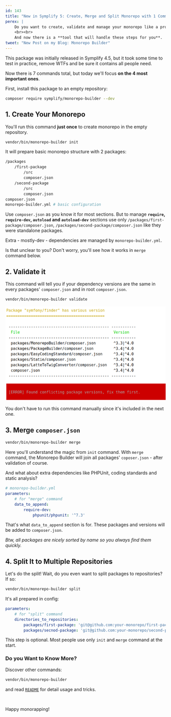 ```yaml
---
id: 143
title: "New in Symplify 5: Create, Merge and Split Monorepo with 1 Command"
perex: |
    Do you want to create, validate and manage your monorepo like a pro? There is no science behind it, just a few routine steps that you need to repeat.
    <br><br>
    And now there is a **tool that will handle these steps for you**.
tweet: "New Post on my Blog: Monorepo Builder"
---
```


This package was initially released in Symplify 4.5, but it took some time to test in practice, remove WTFs and be sure it contains all people need.

Now there is 7 commands total, but today we'll focus **on the 4 most important ones**.

First, install this package to an empty repository:

```bash
composer require symplify/monorepo-builder --dev
```

## 1. Create Your Monorepo

You'll run this command **just once** to create monorepo in the empty repository.

```bash
vendor/bin/monorepo-builder init
```

It will prepare basic monorepo structure with 2 packages:

```bash
/packages
    /first-package
        /src
        composer.json
    /second-package
        /src
        composer.json
composer.json
monorepo-builder.yml # basic configuration
```

Use `composer.json` as you know it for most sections. But to manage **`require`, `require-dev`, `autoload` and `autoload-dev`** sections use only `/packages/first-package/composer.json`, `/packages/second-package/composer.json` like they were standalone packages.

Extra - mostly-dev - dependencies are managed by `monorepo-builder.yml`.

Is that unclear to you? Don't worry, you'll see how it works in `merge` command below.

## 2. Validate it

This command will tell you if your dependency versions are the same in every packages' `composer.json` and in root `composer.json`.

```bash
vendor/bin/monorepo-builder validate
```

<img src="/assets/images/posts/2018/symplify-5-monorepo-builder/validate.png" class="img-thumbnail">

You don't have to run this command manually since it's included in the next one.

## 3. Merge `composer.json`

```bash
vendor/bin/monorepo-builder merge
```

Here you'll understand the magic from `init` command. With `merge` command, the Monorepo Builder will join all packages' `coposer.json` - after validation of course.

And what about extra dependencies like PHPUnit, coding standards and static analysis?

```yaml
# monorepo-builder.yml
parameters:
    # for "merge" command
    data_to_append:
        require-dev:
            phpunit/phpunit: '^7.3'
```

That's what `data_to_append` section is for. These packages and versions will be added to `composer.json`.

*Btw, all packages are nicely sorted by name so you always find them quickly.*

## 4. Split It to Multiple Repositories

Let's do the split! Wait, do you even want to split packages to repositories? If so:

```bash
vendor/bin/monorepo-builder split
```

It's all prepared in config:

```yaml
parameters:
    # for "split" command
    directories_to_repositories:
        packages/first-package: 'git@github.com:your-monorepo/first-package.git'
        packages/secnod-package: 'git@github.com:your-monorepo/second-package.git'

```

This step is optional. Most people use only `init` and `merge` command at the start.


### Do you Want to Know More?

Discover other commands:

```bash
vendor/bin/monorepo-builder
```

and read [`README`](https://github.com/symplify/monorepobuilder) for detail usage and tricks.

<br>

Happy monorapping!
